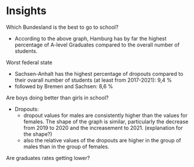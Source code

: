 # Insights

Which Bundesland is the best to go to school?

- According to the above graph, Hamburg has by far the highest percentage of A-level Graduates compared to the overall number of students.

Worst federal state

- Sachsen-Anhalt has the highest percentage of dropouts compared to their ovarall number of students (at least from 2017-2021): 9,4 %
- followed by Bremen and Sachsen: 8,6 %

Are boys doing better than girls in school?

- Dropouts:
    - dropout values for males are consistently higher than the values for females. The shape of the graph is similar, particularly the decrease from 2019 to 2020 and the increasement to 2021. (explanation for the shape?)
    - also the relative values of the dropouts are higher in the group of males than in the group of females.


Are graduates rates getting lower?